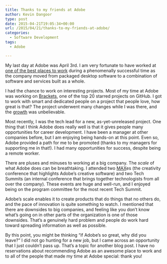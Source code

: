 ```yaml
---
title: Thanks to my friends at Adobe
author: Kevin Dangoor
type: post
date: 2015-04-21T19:05:34+00:00
url: /2015/04/21/thanks-to-my-friends-at-adobe/
categories:
  - Software Development
tags:
  - Adobe

---
```

My last day at Adobe was April 3rd. I am very fortunate to have worked at [one of the best places to work][1] during a phenomenally successful time as the company moved from packaged desktop software to a combination of software and services built as a whole.

I had the chance to work on interesting projects. Most of my time at Adobe was working on [Brackets][2], one of the top 20 starred projects on GitHub. I got to work with smart and dedicated people on a project that people love, how great is that? The project underwent many changes while I was there, and the [growth][3] was unbelievable.

Most recently, I was the tech lead for a new, as-yet-unreleased project. One thing that I think Adobe does really well is that it gives people many opportunities for career development. I have been a manager at other companies before, but I am enjoying being hands-on at this point. Even so, Adobe provided a path for me to be promoted (thanks to my managers for supporting me in that!). I had many opportunities for success, despite being a remote worker.

There are pluses and minuses to working at a big company. The _scale_ of what Adobe does can be breathtaking. I attended two [MAX][4]es (the creativity conference that highlights Adobe&#8217;s creative software) and two Tech Summits (an internal conference that brings together technologists from all over the company). These events are huge and well-run, and I enjoyed being on the program committee for the most recent Tech Summit.

Adobe&#8217;s scale enables it to create products that do things that no others do, and the pace of innovation is quite something to watch. I mentioned that there are downsides to big companies, and feeling like you don&#8217;t know what&#8217;s going on in other parts of the organization is one of those downsides. That&#8217;s a genuinely hard problem and people do work hard toward spreading information as well as possible.

By this point, you might be thinking &#8220;if Adobe&#8217;s so great, why did you leave?&#8221; I did not go hunting for a new job, but I came across an opportunity that I just couldn&#8217;t pass up. That&#8217;s a topic for another blog post. I have no reservations about recommending Adobe as an awesome place to work and to all of the people that made my time at Adobe special: thank you!

 [1]: http://fortune.com/best-companies/adobe-systems-90/
 [2]: http://brackets.io
 [3]: http://blog.brackets.io/2015/03/27/introducing-brackets-health-report/
 [4]: https://max.adobe.com/